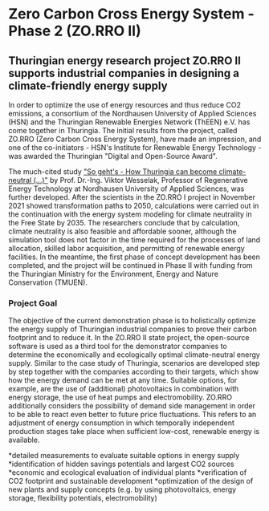 ﻿# Zero Carbon Cross Energy System - Phase 2 (ZO.RRO II)
## Thuringian energy research project ZO.RRO II supports industrial companies in designing a climate-friendly energy supply
 
In order to optimize the use of energy resources and thus reduce CO2 emissions, a consortium of the Nordhausen University of Applied Sciences (HSN) and the Thuringian Renewable Energies Network (ThEEN) e.V. has come together in Thuringia.
The initial results from the project, called ZO.RRO (Zero Carbon Cross Energy System), have made an impression, and one of the co-initiators - HSN's Institute for Renewable Energy Technology - was awarded the Thuringian "Digital and Open-Source Award". 

The much-cited study ["So geht's - How Thuringia can become climate-neutral (...)"](https://umwelt.thueringen.de/fileadmin/user_upload/So_gehts_Buchblock_Druck.pdf) by Prof. Dr.-Ing. Viktor Wesselak, Professor of Regenerative Energy Technology at Nordhausen University of Applied Sciences, was further developed. 
After the scientists in the ZO.RRO I project in November 2021 showed transformation paths to 2050, calculations were carried out in the continuation with the energy system modeling for climate neutrality in the Free State by 2035.
The researchers conclude that by calculation, climate neutrality is also feasible and affordable sooner, although the simulation tool does not factor in the time required for the processes of land allocation, skilled labor acquisition, and permitting of renewable energy facilities. 
In the meantime, the first phase of concept development has been completed, and the project will be continued in Phase II with funding from the Thuringian Ministry for the Environment, Energy and Nature Conservation (TMUEN). 

### Project Goal

The objective of the current demonstration phase is to holistically optimize the energy supply of Thuringian industrial companies to prove their carbon footprint and to reduce it. 
In the ZO.RRO II state project, the open-source software is used as a third tool for the demonstrator companies to determine the economically and ecologically optimal climate-neutral energy supply.
Similar to the case study of Thuringia, scenarios are developed step by step together with the companies according to their targets, which show how the energy demand can be met at any time.
Suitable options, for example, are the use of (additional) photovoltaics in combination with energy storage, the use of heat pumps and electromobility. 
ZO.RRO additionally considers the possibility of demand side management in order to be able to react even better to future price fluctuations.
This refers to an adjustment of energy consumption in which temporally independent production stages take place when sufficient low-cost, renewable energy is available.

*detailed measurements to evaluate suitable options in energy supply
*identification of hidden savings potentials and largest CO2 sources
*economic and ecological evaluation of individual plants
*verification of CO2 footprint and sustainable development
*optimization of the design of new plants and supply concepts (e.g. by using photovoltaics, energy storage, flexibility potentials, electromobility)